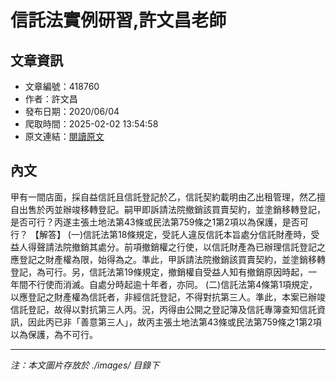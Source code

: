 # 信託法實例研習,許文昌老師

## 文章資訊
- 文章編號：418760
- 作者：許文昌
- 發布日期：2020/06/04
- 爬取時間：2025-02-02 13:54:58
- 原文連結：[閱讀原文](https://real-estate.get.com.tw/Columns/detail.aspx?no=418760)

## 內文
甲有一間店面，採自益信託且信託登記於乙，信託契約載明由乙出租管理，然乙擅自出售於丙並辦竣移轉登記。嗣甲即訴請法院撤銷該買賣契約，並塗銷移轉登記，是否可行？丙遂主張土地法第43條或民法第759條之1第2項以為保護，是否可行？
【解答】
(一)信託法第18條規定，受託人違反信託本旨處分信託財產時，受益人得聲請法院撤銷其處分。前項撤銷權之行使，以信託財產為已辦理信託登記之應登記之財產權為限，始得為之。準此，甲訴請法院撤銷該買賣契約，並塗銷移轉登記，為可行。另，信託法第19條規定，撤銷權自受益人知有撤銷原因時起，一年間不行使而消滅。自處分時起逾十年者，亦同。
(二)信託法第4條第1項規定，以應登記之財產權為信託者，非經信託登記，不得對抗第三人。準此，本案已辦竣信託登記，故得以對抗第三人丙。況，丙得由公開之登記簿及信託專簿查知信託資訊，因此丙已非「善意第三人」，故丙主張土地法第43條或民法第759條之1第2項以為保護，為不可行。

---
*注：本文圖片存放於 ./images/ 目錄下*
